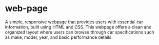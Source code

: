 # web-page
A simple, responsive webpage that provides users with essential car information, built using HTML and CSS. This webpage offers a clean and organized layout where users can browse through car specifications such as make, model, year, and basic performance details.

